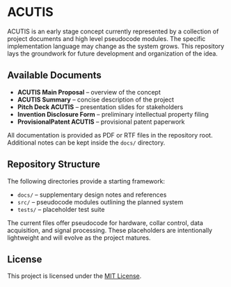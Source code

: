 # ACUTIS

ACUTIS is an early stage concept currently represented by a collection of project documents and high level pseudocode modules. The specific implementation language may change as the system grows. This repository lays the groundwork for future development and organization of the idea.

## Available Documents

- **ACUTIS Main Proposal** – overview of the concept
- **ACUTIS Summary** – concise description of the project
- **Pitch Deck ACUTIS** – presentation slides for stakeholders
- **Invention Disclosure Form** – preliminary intellectual property filing
- **ProvisionalPatent ACUTIS** – provisional patent paperwork

All documentation is provided as PDF or RTF files in the repository root. Additional notes can be kept inside the `docs/` directory.

## Repository Structure

The following directories provide a starting framework:

- `docs/` – supplementary design notes and references
- `src/` – pseudocode modules outlining the planned system
- `tests/` – placeholder test suite

The current files offer pseudocode for hardware, collar control, data acquisition, and signal processing. These placeholders are intentionally lightweight and will evolve as the project matures.

## License

This project is licensed under the [MIT License](LICENSE).
